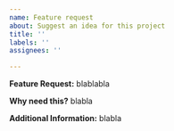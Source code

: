 ```yaml
---
name: Feature request
about: Suggest an idea for this project
title: ''
labels: ''
assignees: ''

---
```


**Feature Request:**
blablabla

**Why need this?**
blabla

**Additional Information:**
blabla
